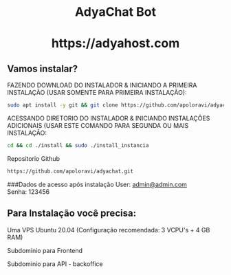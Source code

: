 <h1 align="center">AdyaChat Bot</h1>

<h1 align="center">https://adyahost.com</h1>


## Vamos instalar?

FAZENDO DOWNLOAD DO INSTALADOR & INICIANDO A PRIMEIRA INSTALAÇÃO (USAR SOMENTE PARA PRIMEIRA INSTALAÇÃO):

```bash
sudo apt install -y git && git clone https://github.com/apoloravi/adyachatinstalador install && sudo chmod -R 777 ./install && cd ./install && sudo ./install_primaria
```

ACESSANDO DIRETORIO DO INSTALADOR & INICIANDO INSTALAÇÕES ADICIONAIS (USAR ESTE COMANDO PARA SEGUNDA OU MAIS INSTALAÇÃO:
```bash
cd && cd ./install && sudo ./install_instancia
```
Repositorio Github
```bash
https://github.com/apoloravi/adyachat.git
```
###Dados de acesso após instalação
User: admin@admin.com  
Senha: 123456

## Para Instalação você precisa:

Uma VPS Ubuntu 20.04 (Configuração recomendada: 3 VCPU's + 4 GB RAM)

Subdominio para Frontend

Subdominio para API - backoffice





